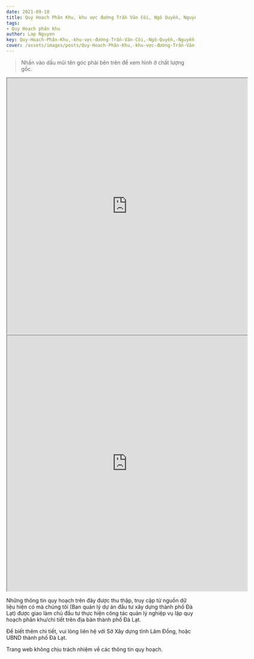 ```yaml
---
date: 2021-09-18
title: Quy Hoach Phân Khu, khu vực đường Trần Văn Côi, Ngô Quyền, Nguyễn An Ninh, Cao Thắng (Khu D4), TP Đà Lạt
tags:
- Quy Hoạch phân khu
author: Lap Nguyen
key: Quy-Hoach-Phân-Khu,-khu-vực-đường-Trần-Văn-Côi,-Ngô-Quyền,-Nguyễn-An-Ninh,-Cao-Thắng-(Khu-D4)
cover: /assets/images/posts/Quy-Hoach-Phân-Khu,-khu-vực-đường-Trần-Văn-Côi,-Ngô-Quyền,-Nguyễn-An-Ninh,-Cao-Thắng-(Khu-D4).png
---
```


> Nhấn vào dấu mũi tên góc phải bên trên để xem hình ở chất lượng gốc.

<iframe src="https://drive.google.com/file/d/1_x5xr5lYr0idBmmkVJyVuQRFro3RYLTe/preview" width="640" height="680" allow="autoplay"></iframe>

<iframe src="https://drive.google.com/file/d/1CRU_kf89dEcMHAFZjy0CMJuUUXWmcEfj/preview" width="640" height="680" allow="autoplay"></iframe>

Những thông tin quy hoạch trên đây được thu thập, truy cập từ nguồn dữ liệu hiện có mà chúng tôi 
(Ban quản lý dự án đầu tư xây dựng thành phố Đà Lạt) được giao làm chủ đầu tư thực hiện công tác quản lý nghiệp vụ 
lập quy hoạch phân khu/chi tiết trên địa bàn thành phố Đà Lạt.

Để biết thêm chi tiết, vui lòng liên hệ với Sở Xây dựng tỉnh Lâm Đồng, hoặc UBND thành phố Đà Lạt.

Trang web không chịu trách nhiệm về các thông tin quy hoạch.
